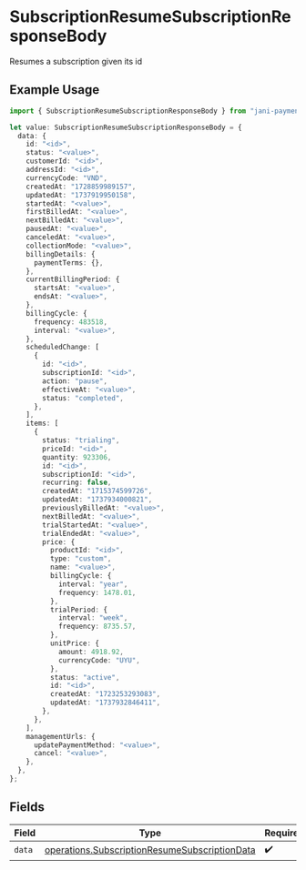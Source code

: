 # SubscriptionResumeSubscriptionResponseBody

Resumes a subscription given its id

## Example Usage

```typescript
import { SubscriptionResumeSubscriptionResponseBody } from "jani-payments/models/operations";

let value: SubscriptionResumeSubscriptionResponseBody = {
  data: {
    id: "<id>",
    status: "<value>",
    customerId: "<id>",
    addressId: "<id>",
    currencyCode: "VND",
    createdAt: "1728859989157",
    updatedAt: "1737919950158",
    startedAt: "<value>",
    firstBilledAt: "<value>",
    nextBilledAt: "<value>",
    pausedAt: "<value>",
    canceledAt: "<value>",
    collectionMode: "<value>",
    billingDetails: {
      paymentTerms: {},
    },
    currentBillingPeriod: {
      startsAt: "<value>",
      endsAt: "<value>",
    },
    billingCycle: {
      frequency: 483518,
      interval: "<value>",
    },
    scheduledChange: [
      {
        id: "<id>",
        subscriptionId: "<id>",
        action: "pause",
        effectiveAt: "<value>",
        status: "completed",
      },
    ],
    items: [
      {
        status: "trialing",
        priceId: "<id>",
        quantity: 923306,
        id: "<id>",
        subscriptionId: "<id>",
        recurring: false,
        createdAt: "1715374599726",
        updatedAt: "1737934000821",
        previouslyBilledAt: "<value>",
        nextBilledAt: "<value>",
        trialStartedAt: "<value>",
        trialEndedAt: "<value>",
        price: {
          productId: "<id>",
          type: "custom",
          name: "<value>",
          billingCycle: {
            interval: "year",
            frequency: 1478.01,
          },
          trialPeriod: {
            interval: "week",
            frequency: 8735.57,
          },
          unitPrice: {
            amount: 4918.92,
            currencyCode: "UYU",
          },
          status: "active",
          id: "<id>",
          createdAt: "1723253293083",
          updatedAt: "1737932846411",
        },
      },
    ],
    managementUrls: {
      updatePaymentMethod: "<value>",
      cancel: "<value>",
    },
  },
};
```

## Fields

| Field                                                                                                          | Type                                                                                                           | Required                                                                                                       | Description                                                                                                    |
| -------------------------------------------------------------------------------------------------------------- | -------------------------------------------------------------------------------------------------------------- | -------------------------------------------------------------------------------------------------------------- | -------------------------------------------------------------------------------------------------------------- |
| `data`                                                                                                         | [operations.SubscriptionResumeSubscriptionData](../../models/operations/subscriptionresumesubscriptiondata.md) | :heavy_check_mark:                                                                                             | N/A                                                                                                            |